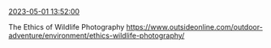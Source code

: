 [2023-05-01 13:52:00](https://mstdn.social/@hill_wanderer/110293753590198027)

The Ethics of Wildlife Photography <a href="https://www.outsideonline.com/outdoor-adventure/environment/ethics-wildlife-photography/" target="_blank" rel="nofollow noopener noreferrer" translate="no">https://www.outsideonline.com/outdoor-adventure/environment/ethics-wildlife-photography/</a>